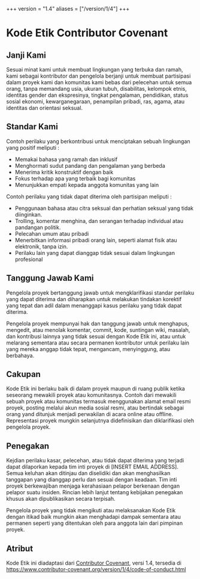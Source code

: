 +++
version = "1.4"
aliases = ["/version/1/4"]
+++

# Kode Etik Contributor Covenant

## Janji Kami

Sesuai minat kami untuk membuat lingkungan yang terbuka dan ramah, kami sebagai 
kontributor dan pengelola berjanji untuk membuat partisipasi dalam proyek kami
dan komunitas kami bebas dari pelecehan untuk semua orang, tanpa memandang usia,
ukuran tubuh, disabilitas, kelompok etnis, identitas gender dan ekspresinya, tingkat pengalaman, pendidikan, status sosial ekonomi, kewarganegaraan, penampilan pribadi, ras, agama, atau identitas dan orientasi seksual.

## Standar Kami

Contoh perilaku yang berkontribusi untuk menciptakan sebuah lingkungan
yang positif meliputi :

* Memakai bahasa yang ramah dan inklusif
* Menghormati sudut pandang dan pengalaman yang berbeda
* Menerima kritik konstruktif dengan baik
* Fokus terhadap apa yang terbaik bagi komunitas
* Menunjukkan empati kepada anggota komunitas yang lain

Contoh perilaku yang tidak dapat diterima oleh partisipan meliputi :

* Penggunaan bahasa atau citra seksual dan perhatian seksual yang tidak diinginkan.
* Trolling, komentar menghina, dan serangan terhadap individual atau pandangan politik.
* Pelecahan umum atau pribadi
* Menerbitkan informasi pribadi orang lain, seperti alamat fisik atau elektronik,
tanpa izin.
* Perilaku lain yang dapat dianggap tidak sesuai dalam lingkungan profesional

## Tanggung Jawab Kami

Pengelola proyek bertanggung jawab untuk mengklarifikasi standar perilaku yang dapat diterima dan diharapkan untuk melakukan tindakan korektif yang tepat dan adil dalam menanggapi kasus perilaku yang tidak dapat diterima.

Pengelola proyek mempunyai hak dan tanggung jawab untuk menghapus, mengedit, atau
menolak komentar, commit, kode, suntingan wiki, masalah, dan kontribusi lainnya
yang tidak sesuai dengan Kode Etik ini, atau untuk melarang sementara
atau secara permanen kontributor untuk perilaku lain yang mereka anggap tidak tepat, mengancam, menyinggung, atau berbahaya.

## Cakupan

Kode Etik ini berlaku baik di dalam proyek maupun di ruang publik
ketika seseorang mewakili proyek atau komunitasnya. Contoh dari
mewakili sebuah proyek atau komunitas termasuk menggunakan alamat email resmi proyek, posting melalui akun media sosial resmi, atau bertindak sebagai orang yand ditunjuk menjadi perwakilan di acara online atau offline. Representasi proyek mungkin selanjutnya didefinisikan dan diklarifikasi oleh pengelola proyek.

## Penegakan

Kejdian perilaku kasar, pelecehan, atau tidak dapat diterima yang terjadi
dapat dilaporkan kepada tim inti proyek di [INSERT EMAIL ADDRESS]. Semua keluhan
akan ditinjau dan diselidiki dan akan menghasilkan tanggapan yang dianggap perlu 
dan sesuai dengan keadaan. Tim inti proyek berkewajiban menjaga kerahasiaan pelapor berkenaan dengan pelapor suatu insiden. 
Rincian lebih lanjut tentang kebijakan penegakan khusus akan dipublikasikan secara terpisah.

Pengelola proyek yang tidak mengikuti atau melaksanakan Kode Etik dengan itikad
baik mungkin akan menghadapi dampak sementara atau permanen seperti yang ditentukan
oleh para anggota lain dari pimpinan proyek.

## Atribut

Kode Etik ini diadaptasi dari [Contributor Covenant][homepage], versi 1.4,
tersedia di https://www.contributor-covenant.org/version/1/4/code-of-conduct.html

[homepage]: https://www.contributor-covenant.org
